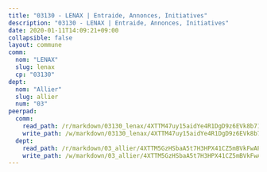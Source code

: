 ```yaml
---
title: "03130 - LENAX | Entraide, Annonces, Initiatives"
description: "03130 - LENAX | Entraide, Annonces, Initiatives"
date: 2020-01-11T14:09:21+09:00
collapsible: false
layout: commune
comm:
  nom: "LENAX"
  slug: lenax
  cp: "03130"
dept:
  nom: "Allier"
  slug: allier
  num: "03"
peerpad:
  comm:
    read_path: /r/markdown/03130_lenax/4XTTM47uy15aidYe4R1DgD9z6EVk8b71p62ctpvT1CR5b2ZHZ
    write_path: /w/markdown/03130_lenax/4XTTM47uy15aidYe4R1DgD9z6EVk8b71p62ctpvT1CR5b2ZHZ-K3TgTiPqHBSZimu5gEVp7P97a9GdF2xQdpjLuwVsuTGDwo4kPZGz1gqAtKnbneDEQhHUrAqVHmUCF3mTvdXyEUX1y8XJqpo93TCQqbVHq9cN2eSce5CdXLE9M4PWcwYW99BQY1TV
  dept:
    read_path: /r/markdown/03_allier/4XTTM5GzHSbaA5t7H3HPX41CZ5mBVkFwAP4hDd5RoBY2JsEAy
    write_path: /w/markdown/03_allier/4XTTM5GzHSbaA5t7H3HPX41CZ5mBVkFwAP4hDd5RoBY2JsEAy-K3TgTfK63S9nh1XDKRdQM5CC7MJ5PWSrKVUCPKbSrFQ3cakeCH8tQGdUR9DTAz4uGC38FSNg947MKdwTpPPt11GSCbnkNPZdBTNtwdL7kw34FMS1ADZJRkGgd1Xx6qPUaEUtuBP3
---
```


